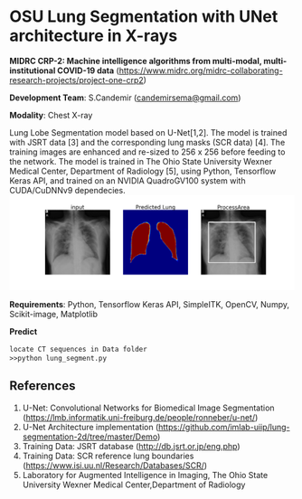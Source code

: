 # OSU Lung Segmentation with UNet architecture in X-rays

**MIDRC CRP-2:  Machine intelligence algorithms from multi-modal, multi-institutional COVID-19 data** 
(https://www.midrc.org/midrc-collaborating-research-projects/project-one-crp2)

**Development Team**: S.Candemir (candemirsema@gmail.com)

**Modality**: Chest X-ray

Lung Lobe Segmentation model based on U-Net[1,2]. The model is trained with JSRT data [3] and the corresponding lung masks (SCR data) [4]. The training images are enhanced and re-sized to 256 x 256 before feeding to the network. The model is trained in The Ohio State University Wexner Medical Center, Department of Radiology [5], using Python, Tensorflow Keras API, and trained on an NVIDIA QuadroGV100 system with CUDA/CuDNNv9 dependecies. 
![example output ](out.png)

**Requirements**: Python, Tensorflow Keras API, SimpleITK, OpenCV, Numpy, Scikit-image, Matplotlib

**Predict**
```
locate CT sequences in Data folder
>>python lung_segment.py
```

References
---
1)	U-Net: Convolutional Networks for Biomedical Image Segmentation (https://lmb.informatik.uni-freiburg.de/people/ronneber/u-net/)
2)	U-Net Architecture implementation (https://github.com/imlab-uiip/lung-segmentation-2d/tree/master/Demo)
3)	Training Data: JSRT database (http://db.jsrt.or.jp/eng.php)
4)	Training Data: SCR reference lung boundaries (https://www.isi.uu.nl/Research/Databases/SCR/)
5)	Laboratory for Augmented Intelligence in Imaging, The Ohio State University Wexner Medical Center,Department of Radiology
